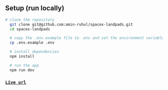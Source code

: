 ## Setup (run locally)

```bash
# clone the repository
  git clone git@github.com:amin-ruhul/spacex-landpads.git
  cd spacex-landpads
```

```bash
  # copy the .env.example file to .env and set the environment variables.
  cp .env.example .env
```

```bash
  # install dependencies
  npm install
```

```bash
  # run the app
  npm run dev
```

### [`Live url`](https://spacex-landpads-mu.vercel.app)
